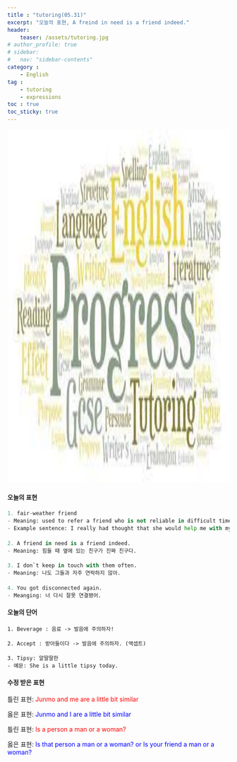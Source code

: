 ```yaml
---
title : "tutoring(05.31)"
excerpt: "오늘의 표현, A freind in need is a friend indeed."
header:
    teaser: /assets/tutoring.jpg
# author_profile: true
# sidebar:
#   nav: "sidebar-contents"
category :
    - English
tag : 
    - tutoring
    - expressions
toc : true 
toc_sticky: true
---
```


<img src='/assets/tutoring.jpg' width = 1000 height = 800>

#### 오늘의 표현

```py
1. fair-weather friend 
- Meaning: used to refer a friend who is not reliable in difficult times. 
- Example sentence: I really had thought that she would help me with my problem, but she is a fair-weather friend.

2. A friend in need is a friend indeed.
- Meaning: 힘들 때 옆에 있는 친구가 진짜 친구다. 

3. I don`t keep in touch with them often. 
- Meaning: 나도 그들과 자주 연락하지 않아.

4. You got disconnected again.
- Meanging: 너 다시 잘못 연결됐어.
```

#### 오늘의 단어

```
1. Beverage : 음료 -> 발음에 주의하자! 

2. Accept : 받아들이다 -> 발음에 주의하자. (액셉트)

3. Tipsy: 알딸딸한
- 예문: She is a little tipsy today.
```

#### 수정 받은 표현

틀린 표현: <span style="color:red">Junmo and me are a little bit similar</span>

옳은 표현: <span style="color:blue">Junmo and I are a little bit similar</span>

틀린 표현: <span style="color:red">Is a person a man or a woman?</span>

옳은 표현: <span style="color:blue">Is that person a man or a woman? or Is your friend a man or a woman?</span>